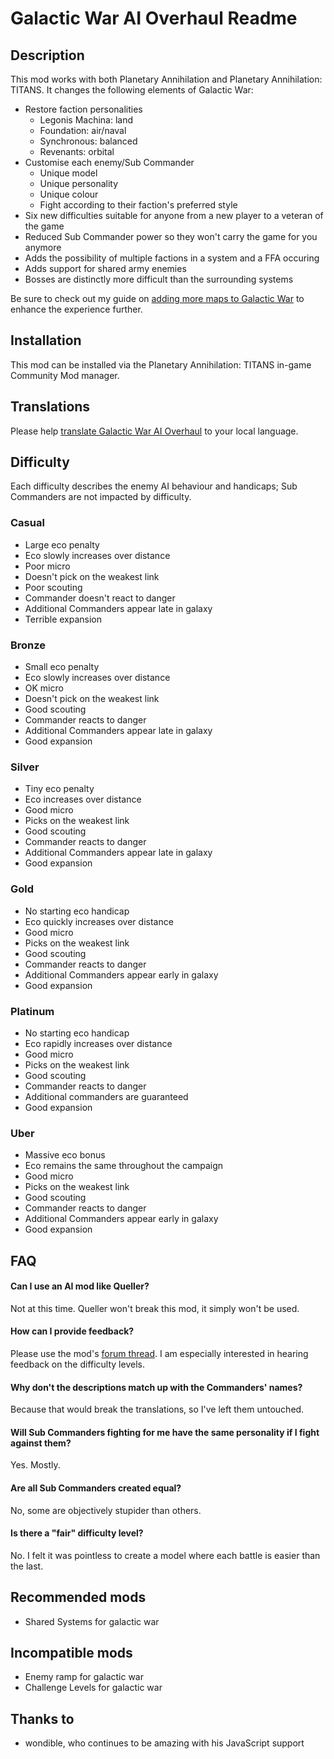 # Galactic War AI Overhaul Readme

## Description

This mod works with both Planetary Annihilation and Planetary Annihilation: TITANS. It changes the following elements of Galactic War:

- Restore faction personalities
  - Legonis Machina: land
  - Foundation: air/naval
  - Synchronous: balanced
  - Revenants: orbital
- Customise each enemy/Sub Commander
  - Unique model
  - Unique personality
  - Unique colour
  - Fight according to their faction's preferred style
- Six new difficulties suitable for anyone from a new player to a veteran of the game
- Reduced Sub Commander power so they won't carry the game for you anymore
- Adds the possibility of multiple factions in a system and a FFA occuring
- Adds support for shared army enemies
- Bosses are distinctly more difficult than the surrounding systems

Be sure to check out my guide on [adding more maps to Galactic War](https://planetaryannihilation.com/guides/galactic-war-difficulty-and-adding-more-maps/) to enhance the experience further.

## Installation

This mod can be installed via the Planetary Annihilation: TITANS in-game Community Mod manager.

## Translations

Please help [translate Galactic War AI Overhaul](https://poeditor.com/join/project/GMUUxugX7u) to your local language.

## Difficulty

Each difficulty describes the enemy AI behaviour and handicaps; Sub Commanders are not impacted by difficulty.

### Casual

- Large eco penalty
- Eco slowly increases over distance
- Poor micro
- Doesn't pick on the weakest link
- Poor scouting
- Commander doesn't react to danger
- Additional Commanders appear late in galaxy
- Terrible expansion

### Bronze

- Small eco penalty
- Eco slowly increases over distance
- OK micro
- Doesn't pick on the weakest link
- Good scouting
- Commander reacts to danger
- Additional Commanders appear late in galaxy
- Good expansion

### Silver

- Tiny eco penalty
- Eco increases over distance
- Good micro
- Picks on the weakest link
- Good scouting
- Commander reacts to danger
- Additional Commanders appear late in galaxy
- Good expansion

### Gold

- No starting eco handicap
- Eco quickly increases over distance
- Good micro
- Picks on the weakest link
- Good scouting
- Commander reacts to danger
- Additional Commanders appear early in galaxy
- Good expansion

### Platinum

- No starting eco handicap
- Eco rapidly increases over distance
- Good micro
- Picks on the weakest link
- Good scouting
- Commander reacts to danger
- Additional commanders are guaranteed
- Good expansion

### Uber

- Massive eco bonus
- Eco remains the same throughout the campaign
- Good micro
- Picks on the weakest link
- Good scouting
- Commander reacts to danger
- Additional Commanders appear early in galaxy
- Good expansion

## FAQ

#### Can I use an AI mod like Queller?

Not at this time. Queller won't break this mod, it simply won't be used.

#### How can I provide feedback?

Please use the mod's [forum thread](https://forums.planetaryannihilation.com/threads/client-galactic-war-ai-overhaul.72360/). I am especially interested in hearing feedback on the difficulty levels.

#### Why don't the descriptions match up with the Commanders' names?

Because that would break the translations, so I've left them untouched.

#### Will Sub Commanders fighting for me have the same personality if I fight against them?

Yes. Mostly.

#### Are all Sub Commanders created equal?

No, some are objectively stupider than others.

#### Is there a "fair" difficulty level?

No. I felt it was pointless to create a model where each battle is easier than the last.

## Recommended mods

- Shared Systems for galactic war

## Incompatible mods

- Enemy ramp for galactic war
- Challenge Levels for galactic war

## Thanks to

- wondible, who continues to be amazing with his JavaScript support
